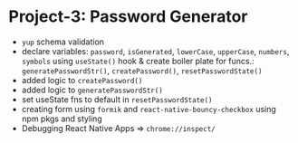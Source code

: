 # Project-3: Password Generator
- `yup` schema validation
- declare variables: `password`, `isGenerated`, `lowerCase`, `upperCase`, `numbers`, `symbols` using `useState()` hook & create boiler plate for funcs.: `generatePasswordStr()`, `createPassword()`, `resetPasswordState()`
- added logic to `createPassword()`
- added logic to `generatePasswordStr()`
- set useState fns to default in `resetPasswordState()`
- creating form using `formik` and `react-native-bouncy-checkbox` using npm pkgs and styling
- Debugging React Native Apps => `chrome://inspect/`